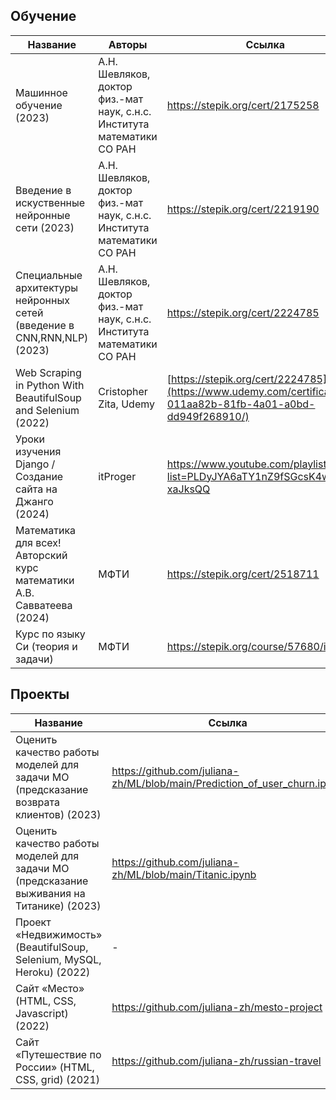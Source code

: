 ## Обучение
| Название  | Авторы | Ссылка |
| ------------- | ------------- |------------- |
| Машинное обучение (2023) | А.Н. Шевляков, доктор физ.-мат наук, с.н.с. Института математики СО РАН  | https://stepik.org/cert/2175258  |
| Введение в искуственные нейронные сети (2023) | А.Н. Шевляков, доктор физ.-мат наук, с.н.с. Института математики СО РАН | https://stepik.org/cert/2219190  |
| Специальные архитектуры нейронных сетей (введение в CNN,RNN,NLP) (2023) | А.Н. Шевляков, доктор физ.-мат наук, с.н.с. Института математики СО РАН | https://stepik.org/cert/2224785  |
| Web Scraping in Python With BeautifulSoup and Selenium (2022) | Cristopher Zita, Udemy  | [https://stepik.org/cert/2224785](https://www.udemy.com/certificate/UC-011aa82b-81fb-4a01-a0bd-dd949f268910/)  |
| Уроки изучения Django / Создание сайта на Джанго (2024) | itProger  | https://www.youtube.com/playlist?list=PLDyJYA6aTY1nZ9fSGcsK4wqeu-xaJksQQ |
| Математика для всех! Авторский курс математики А.В. Савватеевa (2024) | МФТИ | https://stepik.org/cert/2518711 |
| Курс по языку Си (теория и задачи) | МФТИ | https://stepik.org/course/57680/info |



## Проекты
| Название  | Ссылка |
| ------------- | ------------- |
| Оценить качество работы моделей для задачи МО (предсказание возврата клиентов) (2023) | https://github.com/juliana-zh/ML/blob/main/Prediction_of_user_churn.ipynb  |
| Оценить качество работы моделей для задачи МО (предсказание выживания на Титанике) (2023) | https://github.com/juliana-zh/ML/blob/main/Titanic.ipynb  |
| Проект «Недвижимость» (BeautifulSoup, Selenium, MySQL, Heroku) (2022) | - |
| Сайт «Место» (HTML, CSS, Javascript) (2022) | https://github.com/juliana-zh/mesto-project |
| Сайт «Путешествие по России» (HTML, CSS, grid) (2021) | https://github.com/juliana-zh/russian-travel |
